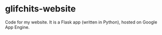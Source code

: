 glifchits-website
=================

Code for my website. It is a Flask app (written in Python), hosted on Google App Engine.
